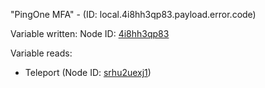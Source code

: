 "PingOne MFA" - (ID: local.4i8hh3qp83.payload.error.code)

Variable written:
Node ID: [4i8hh3qp83](../nodes/4i8hh3qp83.md)

Variable reads:
* Teleport (Node ID: [srhu2uexj1](../nodes/srhu2uexj1.md))
